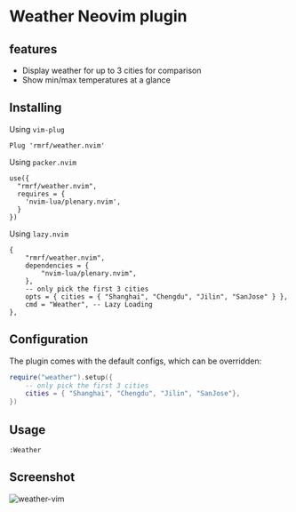 # Weather Neovim plugin

## features

- Display weather for up to 3 cities for comparison
- Show min/max temperatures at a glance

## Installing

Using `vim-plug`

```
Plug 'rmrf/weather.nvim'
```

Using `packer.nvim`

```
use({
  "rmrf/weather.nvim",
  requires = {
    'nvim-lua/plenary.nvim',
  }
})

```

Using `lazy.nvim`

```
{
    "rmrf/weather.nvim",
    dependencies = {
        "nvim-lua/plenary.nvim",
    },
    -- only pick the first 3 cities
    opts = { cities = { "Shanghai", "Chengdu", "Jilin", "SanJose" } },
    cmd = "Weather", -- Lazy Loading
},

```

## Configuration

The plugin comes with the default configs, which can be overridden:

```lua
require("weather").setup({
    -- only pick the first 3 cities
    cities = { "Shanghai", "Chengdu", "Jilin", "SanJose"},
})
```

## Usage

```
:Weather
```

## Screenshot

![weather-vim](https://github.com/user-attachments/assets/e3e2c472-d999-4988-acf4-eaba730d5dee)

